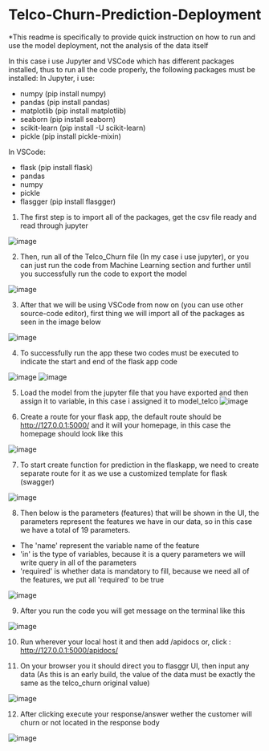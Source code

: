 # Telco-Churn-Prediction-Deployment

*This readme is specifically to provide quick instruction on how to run and use the model deployment, not the analysis of the data itself

In this case i use Jupyter and VSCode which has different packages installed, thus to run all the code properly, the following packages must be installed:
In Jupyter, i use:
- numpy (pip install numpy)
- pandas (pip install pandas)
- matplotlib (pip install matplotlib)
- seaborn (pip install seaborn)
- scikit-learn (pip install -U scikit-learn)
- pickle (pip install pickle-mixin)

In VSCode:
- flask (pip install flask)
- pandas
- numpy
- pickle
- flasgger (pip install flasgger)

1. The first step is to import all of the packages, get the csv file ready and read through jupyter

![image](https://user-images.githubusercontent.com/78836385/126109566-c1f928b3-1cd0-439b-96e2-121e559c040c.png)


2. Then, run all of the Telco_Churn file (In my case i use jupyter), or you can just run the code from Machine Learning section and further until you successfully run the code to export the model

![image](https://user-images.githubusercontent.com/78836385/125919382-34abbcd3-5d69-43a3-989d-c87cc47d2f39.png)


3. After that we will be using VSCode from now on (you can use other source-code editor), first thing we will import all of the packages as seen in the image below

![image](https://user-images.githubusercontent.com/78836385/126111265-93aabe42-a074-49f0-b2d1-7555d92da7be.png)


4. To successfully run the app these two codes must be executed to indicate the start and end of the flask app code

![image](https://user-images.githubusercontent.com/78836385/126112045-a9682004-15e9-470d-9df2-9bb0a467765e.png)
![image](https://user-images.githubusercontent.com/78836385/126112097-958bf709-62bf-440e-9b6e-4238f0eeabf5.png)


5. Load the model from the jupyter file that you have exported and then assign it to variable, in this case i assigned it to model_telco
![image](https://user-images.githubusercontent.com/78836385/126112685-b12a830d-86df-4d34-bf1b-f7d69e033440.png)

6. Create a route for your flask app, the default route should be http://127.0.0.1:5000/ and it will your homepage, in this case the homepage should look like this

![image](https://user-images.githubusercontent.com/78836385/126113424-bdb31172-969e-4528-b04b-5041a812444f.png)


7. To start create function for prediction in the flaskapp, we need to create separate route for it as we use a customized template for flask (swagger)

![image](https://user-images.githubusercontent.com/78836385/126114774-8fe33741-c9a4-473e-a15c-01e8e7a06f47.png)


8. Then below is the parameters (features) that will be shown in the UI, the parameters represent the features we have in our data, so in this case we have a total of 19 parameters.

- The 'name' represent the variable name of the feature
- 'in' is the type of variables, because it is a query parameters we will write query in all of the parameters
- 'required' is whether data is mandatory to fill, because we need all of the features, we put all 'required' to be true

![image](https://user-images.githubusercontent.com/78836385/125920557-ab3fae9f-690d-4614-bf70-260cc49c90c2.png)

9. After you run the code you will get message on the terminal like this

![image](https://user-images.githubusercontent.com/78836385/125921643-c2eed22f-1257-4edd-bf93-cbb7dc2ed470.png)

10. Run wherever your local host it and then add /apidocs
or, click : http://127.0.0.1:5000/apidocs/

11. On your browser you it should direct you to flasggr UI, then input any data (As this is an early build, the value of the data must be exactly the same as the telco_churn original value)

![image](https://user-images.githubusercontent.com/78836385/125922092-da9e89e3-42e6-4c28-b575-07413d3e1159.png)

12. After clicking execute your response/answer wether the customer will churn or not located in the response body

![image](https://user-images.githubusercontent.com/78836385/125922483-faa5ba6e-53c1-443e-8ad6-87701ab3e72c.png)

